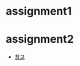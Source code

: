 # assignment1

# assignment2
- [참고](https://www.geeksforgeeks.org/flutter-scroll-down-to-bottom-or-top-of-list-in-listview/)
